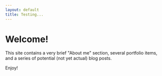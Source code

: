 ```yaml
---
layout: default
title: Testing...
---
```


Welcome!
===

This site contains a very brief "About me" section, several portfolio items, and a series of potential (not yet actual) blog posts.

Enjoy!

